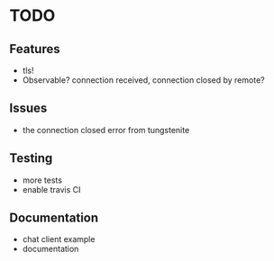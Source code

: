 # TODO

## Features
- tls!
- Observable? connection received, connection closed by remote?

## Issues
- the connection closed error from tungstenite

## Testing
- more tests
- enable travis CI

## Documentation
- chat client example
- documentation
